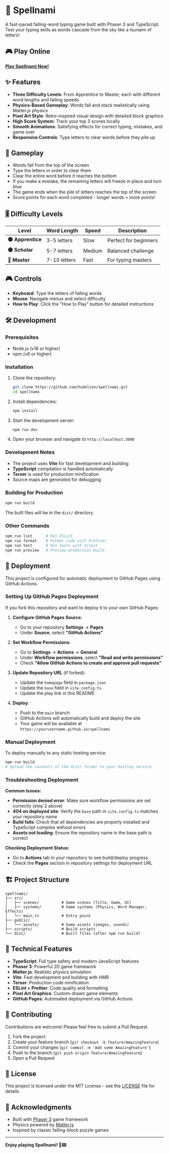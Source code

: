 # 🌊 Spellnami

A fast-paced falling-word typing game built with Phaser 3 and TypeScript. Test your typing skills as words cascade from the sky like a tsunami of letters!

## 🎮 Play Online

**[Play Spellnami Now!](https://hudelson.github.io/spellnami)**

## ✨ Features

- **Three Difficulty Levels**: From Apprentice to Master, each with different word lengths and falling speeds
- **Physics-Based Gameplay**: Words fall and stack realistically using Matter.js physics
- **Pixel Art Style**: Retro-inspired visual design with detailed block graphics
- **High Score System**: Track your top 3 scores locally
- **Smooth Animations**: Satisfying effects for correct typing, mistakes, and game over
- **Responsive Controls**: Type letters to clear words before they pile up

## 🎯 Gameplay

- Words fall from the top of the screen
- Type the letters in order to clear them
- Clear the entire word before it reaches the bottom
- If you make a mistake, the remaining letters will freeze in place and turn blue
- The game ends when the pile of letters reaches the top of the screen
- Score points for each word completed - longer words = more points!

## 🎚️ Difficulty Levels

| Level | Word Length | Speed | Description |
|-------|-------------|-------|-------------|
| **🟢 Apprentice** | 3-5 letters | Slow | Perfect for beginners |
| **🟡 Scholar** | 5-7 letters | Medium | Balanced challenge |
| **🔴 Master** | 7-10 letters | Fast | For typing masters |

## 🎮 Controls

- **Keyboard**: Type the letters of falling words
- **Mouse**: Navigate menus and select difficulty
- **How to Play**: Click the "How to Play" button for detailed instructions

## 🛠️ Development

### Prerequisites

- Node.js (v18 or higher)
- npm (v8 or higher)

### Installation

1. Clone the repository:
   ```bash
   git clone https://github.com/hudelson/spellnami.git
   cd spellnami
   ```

2. Install dependencies:
   ```bash
   npm install
   ```

3. Start the development server:
   ```bash
   npm run dev
   ```

4. Open your browser and navigate to `http://localhost:3000`

### Development Notes

- The project uses **Vite** for fast development and building
- **TypeScript** compilation is handled automatically
- **Terser** is used for production minification
- Source maps are generated for debugging

### Building for Production

```bash
npm run build
```

The built files will be in the `dist/` directory.

### Other Commands

```bash
npm run lint      # Run ESLint
npm run format    # Format code with Prettier
npm run test      # Run tests with Vitest
npm run preview   # Preview production build
```

## 🚀 Deployment

This project is configured for automatic deployment to GitHub Pages using GitHub Actions.

### Setting Up GitHub Pages Deployment

If you fork this repository and want to deploy it to your own GitHub Pages:

1. **Configure GitHub Pages Source**:
   - Go to your repository **Settings** → **Pages**
   - Under **Source**, select **"GitHub Actions"**

2. **Set Workflow Permissions**:
   - Go to **Settings** → **Actions** → **General**
   - Under **Workflow permissions**, select **"Read and write permissions"**
   - Check **"Allow GitHub Actions to create and approve pull requests"**

3. **Update Repository URL** (if forked):
   - Update the `homepage` field in `package.json`
   - Update the `base` field in `vite.config.ts`
   - Update the play link in this README

4. **Deploy**:
   - Push to the `main` branch
   - GitHub Actions will automatically build and deploy the site
   - Your game will be available at `https://yourusername.github.io/spellnami`

### Manual Deployment

To deploy manually to any static hosting service:

```bash
npm run build
# Upload the contents of the dist/ folder to your hosting service
```

### Troubleshooting Deployment

**Common Issues:**

- **Permission denied error**: Make sure workflow permissions are set correctly (step 2 above)
- **404 on deployed site**: Verify the `base` path in `vite.config.ts` matches your repository name
- **Build fails**: Check that all dependencies are properly installed and TypeScript compiles without errors
- **Assets not loading**: Ensure the repository name in the base path is correct

**Checking Deployment Status:**
- Go to **Actions** tab in your repository to see build/deploy progress
- Check the **Pages** section in repository settings for deployment URL

## 🏗️ Project Structure

```
spellnami/
├── src/
│   ├── scenes/          # Game scenes (Title, Game, UI)
│   ├── systems/         # Game systems (Physics, Word Manager, Effects)
│   └── main.ts          # Entry point
├── public/
│   └── assets/          # Game assets (images, sounds)
├── scripts/             # Build scripts
└── dist/                # Built files (after npm run build)
```

## 🎨 Technical Features

- **TypeScript**: Full type safety and modern JavaScript features
- **Phaser 3**: Powerful 2D game framework
- **Matter.js**: Realistic physics simulation
- **Vite**: Fast development and building with HMR
- **Terser**: Production code minification
- **ESLint + Prettier**: Code quality and formatting
- **Pixel Art Graphics**: Custom-drawn game elements
- **GitHub Pages**: Automated deployment via GitHub Actions

## 🤝 Contributing

Contributions are welcome! Please feel free to submit a Pull Request.

1. Fork the project
2. Create your feature branch (`git checkout -b feature/AmazingFeature`)
3. Commit your changes (`git commit -m 'Add some AmazingFeature'`)
4. Push to the branch (`git push origin feature/AmazingFeature`)
5. Open a Pull Request

## 📝 License

This project is licensed under the MIT License - see the [LICENSE](LICENSE) file for details.

## 🙏 Acknowledgments

- Built with [Phaser 3](https://phaser.io/) game framework
- Physics powered by [Matter.js](https://brm.io/matter-js/)
- Inspired by classic falling-block puzzle games

---

**Enjoy playing Spellnami! 🌊⌨️**

